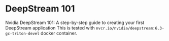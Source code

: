 # DeepStream 101

Nvidia DeepStream 101: A step-by-step guide to creating your first DeepStream application
This is tested with ```nvcr.io/nvidia/deepstream:6.3-gc-triton-devel``` docker container.